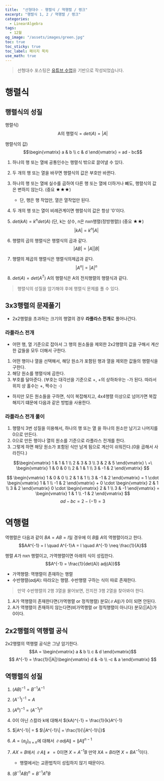 ```yaml
---
title:  "선형대수 - 행렬식 / 역행렬 / 랭크"
excerpt: "행렬식 1, 2 / 역행렬 / 랭크"
categories:
  - LinearAlgebra
tags:
  - 12월
og_image: "/assets/images/green.jpg"
toc: true
toc_sticky: true
toc_label: 페이지 목차
use_math: true
---
```


> 선형대수 포스팅은 [유튜브 수업](https://www.youtube.com/playlist?list=PLxMkK1K0XECOj2sZG-gCk-CjvZhJ_75I4)을 기반으로 작성되었습니다.

# 행렬식

## 행렬식의 성질

행렬식)
$$\text{A의 행렬식} =det(A) = |A|$$

행렬식의 값)
$$\begin{vmatrix} a & b \\ c & d \end{vmatrix}   = ad - bc$$


1. 하나의 행 또는 열에 공통인수는 행렬식 밖으로 끌어낼 수 있다.


2. 두 개의 행 또는 열을 바꾸면 행렬식의 값은 부호만 바뀐다.

3. 하나의 행 또는 열에 실수를 곱하여 다른 행 또는 열에 더하거나 뺴도, 행렬식의 값은 변하지 않는다. (중요 ★★★)
    - 단, 행은 행 작업만, 열은 열작업만 된다.


4. 두 개의 행 또는 열이 비례관계이면 행렬식의 값은 항상 '0'이다.

5. $det(kA) = k^n det(A)$ (단, k는 상수, n은 nxn행렬(정방행렬)) (중요 ★★)
$$|kA| = k^n|A|$$

6. 행렬의 곱의 행렬식은 행렬식의 곱과 같다.
$$|AB| = |A||B|$$ 

7. 행렬의 제곱의 행렬식은 행렬식의제곱과 같다.
$$\left| A^n \right| = \left|A\right|^n$$

8. $det(A) = det(A^T)$ A의 행렬식은 A의 전치행렬의 행렬식과 같다.  

> 행렬식의 성질을 암기해야 후에 행렬식 문제를 풀 수 있다.

## 3x3행렬의 문제풀기
- 2x2행렬을 초과하는 크기의 행열의 경우 **라플라스 전개**로 풀어나간다. 

### 라플라스 전개
- 어떤 행, 열 기준으로 잡아서 그 행의 원소들을 제외한 2x2행렬의 값을 구해서 계산한 값들을 모두 더해서 구한다. 

1. 어떤 행이나 열을 선택해서, 해당 원소가 포함된 행과 열을 제외한 값들의 행렬식을 구한다.
2. 해당 원소를 행렬식에 곱한다.
3. 부호를 달아준다. (부호는 대각선을 기준으로 +, +의 상하좌우는 -가 된다. 따라서 위치 상 홀수는 +, 짝수는 -)

- 하지만 모든 원소들을 구하면, 식이 복잡해지고, 4x4행렬 이상으로 넘어가면 복잡해지기 떄문에 다음과 같은 방법을 사용한다.

### 라플라스 전개 풀이
1. 행렬식 3번 성질을 이용해서, 하나의 행 또는 열 을 하나의 원소만 남기고 나머지를 0으로 만든다.
2. 0으로 만든 행이나 열의 원소를 기준으로 라플라스 전개를 한다.
3. 그렇게 하면 해당 원소가 포함된 식만 남게 됨으로 계산이 쉬워진다.(0을 곱해서 사라진다.)

$$\begin{vmatrix} 1 & 1 & 1 \\ 2 & 3 & 3 \\ 3 & 2 & 5 \end{vmatrix}  
\ =\  \begin{vmatrix} 1 & 0 & 0 \\ 2 & 1 & 1 \\ 3 & -1 & 2 \end{vmatrix}
$$

$$
\begin{vmatrix} 1 & 0 & 0 \\ 2 & 1 & 1 \\ 3 & -1 & 2 \end{vmatrix}
= 1 \cdot \begin{vmatrix} 1 & 1 \\ -1 & 2 \end{vmatrix} + 
0 \cdot \begin{vmatrix} 2 & 1 \\ 3 & 2 \end{vmatrix}
0 \cdot \begin{vmatrix} 2 & 1 \\ 3 & -1 \end{vmatrix}
=  \begin{vmatrix} 1 & 1 \\ -1 & 2 \end{vmatrix}
$$
$$
ad-bc = 2-(-1) = 3
$$

# 역행렬
역행렬은 다음과 같이 $BA = AB = I$일 경우에 이 $B$를 $A$의 역행렬이라고 한다.
$$AA^{-1} = I \quad A^{-1}A = I \quad A^{-1} \neq \frac{1}{A}$$

행렬 $A$가 nxn 행렬이고, 가역행렬이면 아래의 식이 성립한다.
$$A^{-1} = \frac{1}{det(A)) adj(A)}$$

- 가역행렬: 역행렬이 존재하는 행렬
- 수반행렬($adjA$): 따라오는 행렬. 수반행렬 구하는 식이 따로 존재한다.

> 만약 수반행렬의 2행 3열을 물어보면, 전치전 3행 2열을 찾아봐야 한다.

1. A가 역행렬이 존재한다면(가역행렬 or 정칙행렬) 분모($\|A\|$)가 0이 되면 안된다. 
2. A가 역행렬이 존재하지 않는다면(비가역행렬 or 정칙행렬이 아니다) 분모(|\|A\|)가 0이다. 

## 2x2행렬의 역행렬 공식
2x2행렬의 역행렬 공식은 그냥 암기한다.
$$A = \begin{vmatrix} a & b \\ c & d \end{vmatrix}$$
$$ A^{-1} = \frac{1}{|A|}\begin{vmatrix} d & -b \\ -c & a \end{vmatrix} $$

## 역행렬의 성질
1. $(AB)^{-1} = B^{-1}A^{-1}$

2. $(A^{-1})^{-1} = A$

3. $(A^{n})^{-1} = (A^{-1})^n$

4. 0이 아닌 스칼라 k에 대해서 $(kA)^{-1} = \frac{1}{k}A^{-1}

5. $\|A^{-1}\| = $ $\|A^{-1}\| = \frac{1}{\|A^{-1}\|}$

6. $A = (a_{ij})_{n\times n}$에 대해서 $\|adjA\| = \|A\|^{n-1}$

7. $AX = B$에서 $\|A\| \neq = 0$이면 $X = A^{-1}B$ 만약 $XA = B$라면 $X = BA^{-1}$이다.
    - 행렬에서는 교환법칙이 성립하지 않기 때문이다.

8. $(B^{-1}AB)^n = B^{-1}A^nB$